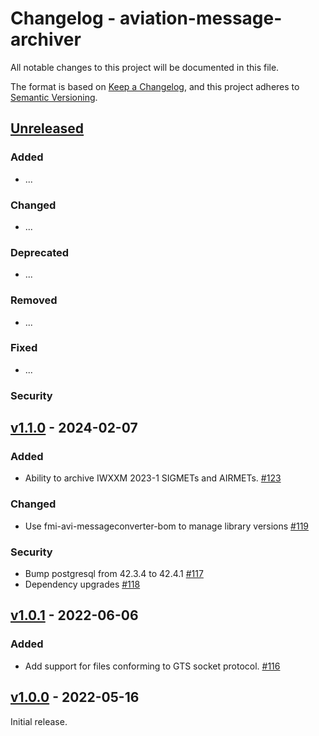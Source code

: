 # Changelog - aviation-message-archiver

All notable changes to this project will be documented in this file.

The format is based on [Keep a Changelog](https://keepachangelog.com/en/1.0.0/), and this project adheres
to [Semantic Versioning](https://semver.org/spec/v2.0.0.html).

## [Unreleased]

### Added

- ...

### Changed

- ...

### Deprecated

- ...

### Removed

- ...

### Fixed

- ...

### Security

## [v1.1.0] - 2024-02-07

### Added

- Ability to archive IWXXM 2023-1 SIGMETs and AIRMETs. [#123]

### Changed

- Use fmi-avi-messageconverter-bom to manage library versions [#119]

### Security

- Bump postgresql from 42.3.4 to 42.4.1 [#117]
- Dependency upgrades [#118]

## [v1.0.1] - 2022-06-06

### Added

- Add support for files conforming to GTS socket protocol. [#116]

## [v1.0.0] - 2022-05-16

Initial release.

[Unreleased]: https://github.com/fmidev/aviation-message-archiver/compare/aviation-message-archiver-1.1.1...HEAD

[v1.1.0]: https://github.com/fmidev/aviation-message-archiver/releases/tag/aviation-message-archiver-1.1.0

[v1.0.1]: https://github.com/fmidev/aviation-message-archiver/releases/tag/aviation-message-archiver-1.0.1

[v1.0.0]: https://github.com/fmidev/aviation-message-archiver/releases/tag/aviation-message-archiver-1.0.0

[#116]: https://github.com/fmidev/aviation-message-archiver/pull/116

[#117]: https://github.com/fmidev/aviation-message-archiver/pull/117

[#118]: https://github.com/fmidev/aviation-message-archiver/pull/118

[#119]: https://github.com/fmidev/aviation-message-archiver/pull/119

[#123]: https://github.com/fmidev/aviation-message-archiver/pull/123
